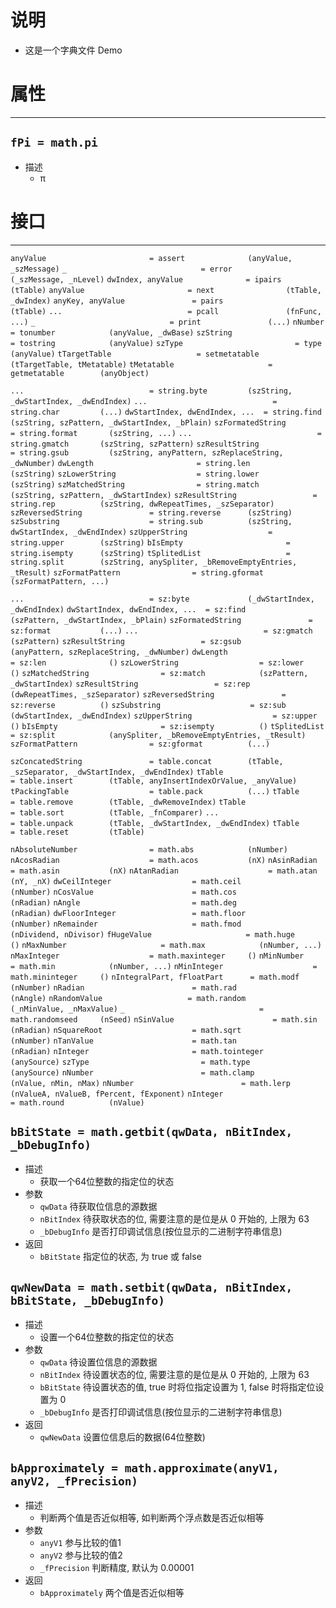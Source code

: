 # 说明
- 这是一个字典文件 Demo

# 属性
---
`fPi = math.pi`
---
- 描述
  - π

# 接口
---
`anyValue                       = assert              (anyValue, _szMessage)`
`_                              = error               (_szMessage, _nLevel)`
`dwIndex, anyValue              = ipairs              (tTable)`
`anyValue                       = next                (tTable, _dwIndex)`
`anyKey, anyValue               = pairs               (tTable)`
`...                            = pcall               (fnFunc, ...)`
`_                              = print               (...)`
`nNumber                        = tonumber            (anyValue, _dwBase)`
`szString                       = tostring            (anyValue)`
`szType                         = type                (anyValue)`
`tTargetTable                   = setmetatable        (tTargetTable, tMetatable)`
`tMetatable                     = getmetatable        (anyObject)`

`...                            = string.byte         (szString, _dwStartIndex, _dwEndIndex)`
`...                            = string.char         (...)`
`dwStartIndex, dwEndIndex, ...  = string.find         (szString, szPattern, _dwStartIndex, _bPlain)`
`szFormatedString               = string.format       (szString, ...)`
`...                            = string.gmatch       (szString, szPattern)`
`szResultString                 = string.gsub         (szString, anyPattern, szReplaceString, _dwNumber)`
`dwLength                       = string.len          (szString)`
`szLowerString                  = string.lower        (szString)`
`szMatchedString                = string.match        (szString, szPattern, _dwStartIndex)`
`szResultString                 = string.rep          (szString, dwRepeatTimes, _szSeparator)`
`szReversedString               = string.reverse      (szString)`
`szSubstring                    = string.sub          (szString, dwStartIndex, _dwEndIndex)`
`szUpperString                  = string.upper        (szString)`
`bIsEmpty                       = string.isempty      (szString)`
`tSplitedList                   = string.split        (szString, anySpliter, _bRemoveEmptyEntries, _tResult)`
`szFormatPattern                = string.gformat      (szFormatPattern, ...)`

`...                            = sz:byte             (_dwStartIndex, _dwEndIndex)`
`dwStartIndex, dwEndIndex, ...  = sz:find             (szPattern, _dwStartIndex, _bPlain)`
`szFormatedString               = sz:format           (...)`
`...                            = sz:gmatch           (szPattern)`
`szResultString                 = sz:gsub             (anyPattern, szReplaceString, _dwNumber)`
`dwLength                       = sz:len              ()`
`szLowerString                  = sz:lower            ()`
`szMatchedString                = sz:match            (szPattern, _dwStartIndex)`
`szResultString                 = sz:rep              (dwRepeatTimes, _szSeparator)`
`szReversedString               = sz:reverse          ()`
`szSubstring                    = sz:sub              (dwStartIndex, _dwEndIndex)`
`szUpperString                  = sz:upper            ()`
`bIsEmpty                       = sz:isempty          ()`
`tSplitedList                   = sz:split            (anySpliter, _bRemoveEmptyEntries, _tResult)`
`szFormatPattern                = sz:gformat          (...)`

`szConcatedString               = table.concat        (tTable, _szSeparator, _dwStartIndex, _dwEndIndex)`
`tTable                         = table.insert        (tTable, anyInsertIndexOrValue, _anyValue)`
`tPackingTable                  = table.pack          (...)`
`tTable                         = table.remove        (tTable, _dwRemoveIndex)`
`tTable                         = table.sort          (tTable, _fnComparer)`
`...                            = table.unpack        (tTable, _dwStartIndex, _dwEndIndex)`
`tTable                         = table.reset         (tTable)`

`nAbsoluteNumber                = math.abs            (nNumber)`
`nAcosRadian                    = math.acos           (nX)`
`nAsinRadian                    = math.asin           (nX)`
`nAtanRadian                    = math.atan           (nY, _nX)`
`dwCeilInteger                  = math.ceil           (nNumber)`
`nCosValue                      = math.cos            (nRadian)`
`nAngle                         = math.deg            (nRadian)`
`dwFloorInteger                 = math.floor          (nNumber)`
`nRemainder                     = math.fmod           (nDividend, nDivisor)`
`fHugeValue                     = math.huge           ()`
`nMaxNumber                     = math.max            (nNumber, ...)`
`nMaxInteger                    = math.maxinteger     ()`
`nMinNumber                     = math.min            (nNumber, ...)`
`nMinInteger                    = math.mininteger     ()`
`nIntegralPart, fFloatPart      = math.modf           (nNumber)`
`nRadian                        = math.rad            (nAngle)`
`nRandomValue                   = math.random         (_nMinValue, _nMaxValue)`
`_                              = math.randomseed     (nSeed)`
`nSinValue                      = math.sin            (nRadian)`
`nSquareRoot                    = math.sqrt           (nNumber)`
`nTanValue                      = math.tan            (nRadian)`
`nInteger                       = math.tointeger      (anySource)`
`szType                         = math.type           (anySource)`
`nNumber                        = math.clamp          (nValue, nMin, nMax)`
`nNumber                        = math.lerp           (nValueA, nValueB, fPercent, fExponent)`
`nInteger                       = math.round          (nValue)`

`bBitState = math.getbit(qwData, nBitIndex, _bDebugInfo)`
---
- 描述
  - 获取一个64位整数的指定位的状态
- 参数
  - `qwData` 待获取位信息的源数据
  - `nBitIndex` 待获取状态的位, 需要注意的是位是从 0 开始的, 上限为 63
  - `_bDebugInfo` 是否打印调试信息(按位显示的二进制字符串信息)
- 返回
  - `bBitState` 指定位的状态, 为 true 或 false

`qwNewData = math.setbit(qwData, nBitIndex, bBitState, _bDebugInfo)`
---
- 描述
  - 设置一个64位整数的指定位的状态
- 参数
  - `qwData` 待设置位信息的源数据
  - `nBitIndex` 待设置状态的位, 需要注意的是位是从 0 开始的, 上限为 63
  - `bBitState` 待设置状态的值, true 时将位指定设置为 1, false 时将指定位设置为 0
  - `_bDebugInfo` 是否打印调试信息(按位显示的二进制字符串信息)
- 返回
  - `qwNewData` 设置位信息后的数据(64位整数)

`bApproximately = math.approximate(anyV1, anyV2, _fPrecision)`
---
- 描述
  - 判断两个值是否近似相等, 如判断两个浮点数是否近似相等
- 参数
  - `anyV1` 参与比较的值1
  - `anyV2` 参与比较的值2
  - `_fPrecision` 判断精度, 默认为 0.00001
- 返回
  - `bApproximately` 两个值是否近似相等
